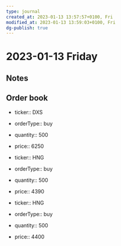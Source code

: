 ```yaml
---
type: journal
created_at: 2023-01-13 13:57:57+0100, Fri
modified_at: 2023-01-13 13:59:03+0100, Fri
dg-publish: true
---
```

# 2023-01-13 Friday

## Notes

## Order book

- ticker:: DXS
- orderType:: buy
- quantity:: 500
- price:: 6250

- ticker:: HNG
- orderType:: buy
- quantity:: 500
- price:: 4390

- ticker:: HNG
- orderType:: buy
- quantity:: 500
- price:: 4400